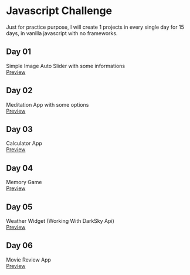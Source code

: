 # Javascript Challenge

Just for practice purpose, I will create 1 projects in every single day for 15 days, in vanilla javascript with no frameworks.

## Day 01

Simple Image Auto Slider with some informations<br>
[Preview](https://logovski.github.io/15-days-15-Javascript-Projects/Day%2001%20-%20Image%20Slider/)

## Day 02

Meditation App with some options<br>
[Preview](https://logovski.github.io/15-days-15-Javascript-Projects/Day%2002%20-%20Meditation%20App/)

## Day 03

Calculator App<br>
[Preview](https://logovski.github.io/15-days-15-Javascript-Projects/Day%2003%20-%20Calculator%20App/)

## Day 04

Memory Game<br>
[Preview](https://logovski.github.io/15-days-15-Javascript-Projects/Day%2004%20-%20Memory%20Game/)

## Day 05

Weather Widget (Working With DarkSky Api)<br>
[Preview](https://logovski.github.io/15-days-15-Javascript-Projects/Day%2005%20-%20Weather%20App/)

## Day 06

Movie Review App<br>
[Preview](https://logovski.github.io/15-days-15-Javascript-Projects/Day%2006%20-%20Movie%20Review/)
